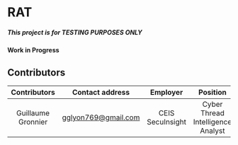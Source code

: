 # RAT


##### **This project is for TESTING PURPOSES ONLY** </br>

#### Work in Progress

## Contributors

| Contributors | Contact address | Employer | Position |
|:-----------:|:------------:|:------------:|:------------:|
| Guillaume Gronnier | <gglyon769@gmail.com> | CEIS SecuInsight | Cyber Thread Intelligence Analyst
